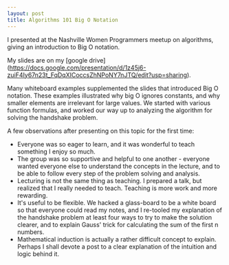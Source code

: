 ```yaml
---
layout: post
title: Algorithms 101 Big O Notation
---
```

I presented at the Nashville Women Programmers meetup on algorithms, giving an introduction to Big O notation.

My slides are on my [google drive] (https://docs.google.com/presentation/d/1z45j6-zuiF4Iy67n23t_FqDqXICoccsZhNPoNY7nJTQ/edit?usp=sharing). 

Many whiteboard examples supplemented the slides that introduced Big O notation. These examples illustrated why big O ignores constants, and why smaller elements are irrelevant for large values. We started with various function formulas, and worked our way up to analyzing the algorithm for solving the handshake problem. 

A few observations after presenting on this topic for the first time:

+ Everyone was so eager to learn, and it was wonderful to teach something I enjoy so much. 
+ The group was so supportive and helpful to one another - everyone wanted everyone else to understand the concepts in the lecture, and to be able to follow every step of the problem solving and analysis.
+ Lecturing is not the same thing as teaching. I prepared a talk, but realized that I really needed to teach. Teaching is more work and more rewarding.
+ It's useful to be flexible. We hacked a glass-board to be a white board so that everyone could read my notes, and I re-tooled my explanation of the handshake problem at least four ways to try to make the solution clearer, and to explain Gauss' trick for calculating the sum of the first n numbers.
+ Mathematical induction is actually a rather difficult concept to explain. Perhaps I shall devote a post to a clear explanation of the intuition and logic behind it.




